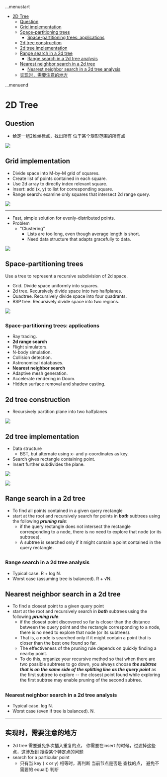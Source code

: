 ...menustart

 - [2D Tree](#24e1aa2b5be033c7c0dcaacc43b2b645)
     - [Question](#a97ea56b0e00b2379736ae60869ff66a)
     - [Grid implementation](#70d1a3fb79b2abed2736ccad8427984f)
     - [Space-partitioning trees](#8e09009743774efb9c0a7dceb8721b2c)
         - [Space-partitioning trees: applications](#922b62791cfd0af7fb819dd01bf4efb6)
     - [2d tree construction](#d11bea9d4fe095af9f1ba36b85f24c9d)
     - [2d tree implementation](#740b6be09ccd4dc6bd568fd9dd316aa9)
     - [Range search in a 2d tree](#e2f4979395b274707c6c5a37cd7ed619)
         - [Range search in a 2d tree analysis](#db369429b7d2c848b75e9d11b977c8d1)
     - [Nearest neighbor search in a 2d tree](#d8734e1f289bf1794afcd19da08a8a6d)
         - [Nearest neighbor search in a 2d tree analysis](#b5df2dde1669c08bc9b0f0b1a24fb85b)
     - [实现时，需要注意的地方](#37fe8d31c8ddcdaf1d3002f5c46d9aa1)

...menuend


<h2 id="24e1aa2b5be033c7c0dcaacc43b2b645"></h2>

# 2D Tree

<h2 id="a97ea56b0e00b2379736ae60869ff66a"></h2>

## Question

 - 给定一组2维坐标点，找出所有 位于某个矩形范围的所有点

![](https://raw.githubusercontent.com/mebusy/notes/master/imgs/2dtree_question.png)

<h2 id="70d1a3fb79b2abed2736ccad8427984f"></h2>

## Grid implementation

 - Divide space into M-by-M grid of squares.
 - Create list of points contained in each square.
 - Use 2d array to directly index relevant square.
 - Insert: add (x, y) to list for corresponding square.
 - Range search: examine only squares that intersect 2d range query.

![](https://raw.githubusercontent.com/mebusy/notes/master/imgs/2dtree_grid_implementation.png)

---

 - Fast, simple solution for evenly-distributed points.
 - Problem
    - "Clustering" 
        - Lists are too long, even though average length is short.
        - Need data structure that adapts gracefully to data.

![](https://raw.githubusercontent.com/mebusy/notes/master/imgs/2dtree_grid_implementation_clustering.png)

<h2 id="8e09009743774efb9c0a7dceb8721b2c"></h2>

## Space-partitioning trees

Use a tree to represent a recursive subdivision of 2d space.

 - Grid. Divide space uniformly into squares.
 - 2d tree. Recursively divide space into two halfplanes. 
 - Quadtree. Recursively divide space into four quadrants. 
 - BSP tree. Recursively divide space into two regions.


![](https://raw.githubusercontent.com/mebusy/notes/master/imgs/2dtree_space_partitioning_trees.png)

<h2 id="922b62791cfd0af7fb819dd01bf4efb6"></h2>

### Space-partitioning trees: applications

- Ray tracing.
- **2d range search**
- Flight simulators.
- N-body simulation.
- Collision detection.
- Astronomical databases.
- **Nearest neighbor search**
- Adaptive mesh generation.
- Accelerate rendering in Doom.
- Hidden surface removal and shadow casting.

<h2 id="d11bea9d4fe095af9f1ba36b85f24c9d"></h2>

## 2d tree construction

 - Recursively partition plane into two halfplanes

![](https://raw.githubusercontent.com/mebusy/notes/master/imgs/2dtree_construction.png)

<h2 id="740b6be09ccd4dc6bd568fd9dd316aa9"></h2>

## 2d tree implementation

 - Data structure
    - BST, but alternate using x- and y-coordinates as key.
 - Search gives rectangle containing point.
 - Insert further subdivides the plane.


![](https://raw.githubusercontent.com/mebusy/notes/master/imgs/2dtree_even_levels.png)

![](https://raw.githubusercontent.com/mebusy/notes/master/imgs/2dtree_odd_levels.png)

<h2 id="e2f4979395b274707c6c5a37cd7ed619"></h2>

## Range search in a 2d tree

 - To find all points contained in a given query rectangle
 - start at the root and recursively search for points in ***both*** subtrees using the following ***pruning rule***: 
    - if the query rectangle does not intersect the rectangle corresponding to a node, there is no need to explore that node (or its subtrees). 
    - A subtree is searched only if it might contain a point contained in the query rectangle.

<h2 id="db369429b7d2c848b75e9d11b977c8d1"></h2>

### Range search in a 2d tree analysis

 - Typical case. R + log N.
 - Worst case (assuming tree is balanced).  R + √N.


<h2 id="d8734e1f289bf1794afcd19da08a8a6d"></h2>

## Nearest neighbor search in a 2d tree

 - To find a closest point to a given query point
 - start at the root and recursively search in ***both*** subtrees using the following ***pruning rule***: 
    - if the closest point discovered so far is closer than the distance between the query point and the rectangle corresponding to a node, there is no need to explore that node (or its subtrees). 
    - That is, a node is searched only if it might contain a point that is closer than the best one found so far. 
    - The effectiveness of the pruning rule depends on quickly finding a nearby point. 
    - To do this, organize your recursive method so that when there are two possible subtrees to go down, you always choose ***the subtree that is on the same side of the splitting line as the query point*** as the first subtree to explore -- the closest point found while exploring the first subtree may enable pruning of the second subtree.

<h2 id="b5df2dde1669c08bc9b0f0b1a24fb85b"></h2>

### Nearest neighbor search in a 2d tree analysis

 - Typical case. log N.
 - Worst case (even if tree is balanced). N.


---

<h2 id="37fe8d31c8ddcdaf1d3002f5c46d9aa1"></h2>

## 实现时，需要注意的地方

 - 2d tree 需要避免多次插入重复的点， 你需要在insert 的时候，过滤掉这些点，这涉及到 搜索某个特定点的问题
 - search for a particular point
    - 只有当 key ( x or y) 相等时，再判断 当前节点是否是 查找的点， 避免不需要的 equal() 判断



